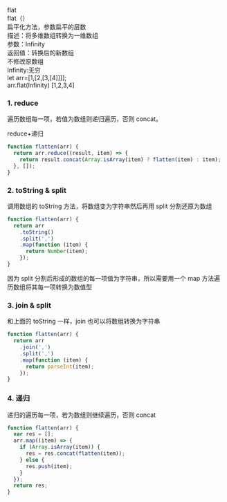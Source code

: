 flat  
flat（）  
扁平化方法，参数扁平的层数  
描述：将多维数组转换为一维数组  
参数：Infinity  
返回值：转换后的新数组  
不修改原数组  
Infinity:无穷  
let arr=[1,[2,[3,[4]]]];  
arr.flat(Infinity) [1,2,3,4]

### 1. reduce

遍历数组每一项，若值为数组则递归遍历，否则 concat。

reduce+递归

```javascript
function flatten(arr) {
  return arr.reduce((result, item) => {
    return result.concat(Array.isArray(item) ? flatten(item) : item);
  }, []);
}
```

### 2. toString & split

调用数组的 toString 方法，将数组变为字符串然后再用 split 分割还原为数组

```javascript
function flatten(arr) {
  return arr
    .toString()
    .split(',')
    .map(function (item) {
      return Number(item);
    });
}
```

因为 split 分割后形成的数组的每一项值为字符串，所以需要用一个 map 方法遍历数组将其每一项转换为数值型

### 3. join & split

和上面的 toString 一样，join 也可以将数组转换为字符串

```javascript
function flatten(arr) {
  return arr
    .join(',')
    .split(',')
    .map(function (item) {
      return parseInt(item);
    });
}
```

### 4. 递归

递归的遍历每一项，若为数组则继续遍历，否则 concat

```javascript
function flatten(arr) {
  var res = [];
  arr.map((item) => {
    if (Array.isArray(item)) {
      res = res.concat(flatten(item));
    } else {
      res.push(item);
    }
  });
  return res;
}
```
